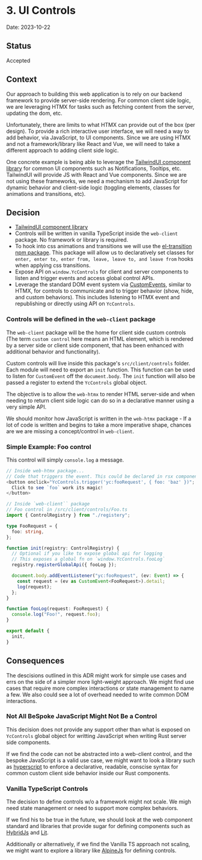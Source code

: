 # 3. UI Controls

Date: 2023-10-22

## Status

Accepted

## Context

Our approach to building this web application is to rely on our backend framework to provide server-side rendering.
For common client side logic, we are leveraging HTMX for tasks such as fetching content from the server, updating the dom, etc.

Unfortunately, there are limits to what HTMX can provide out of the box (per design). To provide a rich interactive user interface, we will need a way to add behavior, via JavaScript, to UI components. Since we are using HTMX and not a framework/library like React and Vue, we will need to take a different approach to adding client side logic.

One concrete example is being able to leverage the [TailwindUI component library](https://tailwindui.com/) for common UI components such as Notifications, Tooltips, etc. TailwindUI will provide JS with React and Vue components. Since we are not using these frameworks, we need a mechanism to add JavaScript for dynamic behavior and client-side logic (toggling elements, classes for animations and transitions, etc).

## Decision

* [TailwindUI component library](https://tailwindui.com/)
* Controls will be written in vanilla TypeScript inside the `web-client` package. No framework or library is required.
* To hook into css animations and transitions we will use the [el-transition npm package](https://www.npmjs.com/package/el-transition). This package will allow us to declaratively set classes for `enter, enter to, enter from, leave, leave to, and leave from` hooks when applying css transitions.
* Expose API on `window.YcControls` for client and server components to listen and trigger events and access global control APIs.
* Leverage the standard DOM event system via [CustomEvents](https://developer.mozilla.org/en-US/docs/Web/API/CustomEvent), similar to HTMX, for controls to communicate and to trigger behavior (show, hide, and custom behaviors). This includes listening to HTMX event and republishing or directly using API on `YcControls`.

### Controls will be defined in the `web-client` package 
The `web-client` package will be the home for client side custom controls (The term `custom control` here means an HTML element, which is rendered by a server side or client side component, that has been enhanced with additional behavior and functionality).

Custom controls will live inside this package's `src/client/controls` folder. 
Each module will need to export an `init` function. 
This function can be used to listen for `CustomEvent` off the `document.body`.
The `init` function will also be passed a register to extend the `YcControls` global object.

The objective is to allow the `web-htmx` to render HTML server-side and when needing to return client side logic can do so in a declarative manner using a very simple API.

We should monitor how JavaScript is written in the `web-htmx` package - If a lot of code is written and begins to take a more imperative shape, chances are we are missing a concept/control in `web-client`.

### Simple Example: Foo control

This control will simply `console.log` a message.

```typescript
// Inside web-htmx package...
// Code that triggers the event. This could be declared in rsx component in Rust.
<button onclick="YcControls.trigger('yc:fooRequest', { foo: 'baz' })";
  Click to see `foo` work its magic!
</button>

// Inside `web-client`` package
// Foo control in /src/client/controls/Foo.ts
import { ControlRegistry } from "./registery";

type FooRequest = {
  foo: string,
};

function init(registry: ControlRegistry) {
  // Optional if you like to expose global api for logging 
  // This exposes a global fn on `window.YcControls.fooLog`
  registry.registerGlobalApi({ fooLog });

  document.body.addEventListener("yc:fooRequest", (ev: Event) => {
    const request = (ev as CustomEvent<FooRequest>).detail;
    log(request);
  };
}

function fooLog(request: FooRequest) {
  console.log("Foo!", request.foo);
}

export default {
  init,
}
```

## Consequences

The descisions outlined in this ADR might work for simple use cases and errs on the side of a simpler more light-weight approach. We might find use cases that require more complex interactions or state management to name a few. We also could see a lot of overhead needed to write common DOM interactions.

### Not All BeSpoke JavaScript Might Not Be a Control
This decision does not provide any support other than what is exposed on `YcControls` global object for writting JavaScript when writing Rust server side components. 

If we find the code can not be abstracted into a web-client control, and the bespoke JavaScript is a valid use case, we might want to look a library such as [hyperscript](https://hyperscript.org/) to enforce a declarative, readable, conscise syntax for common custom client side behavior inside our Rust components.

### Vanilla TypeScript Controls
The decision to define controls w/o a framework might not scale. We migh need state management or need to support more complex behaviors.

If we find his to be true in the future, we should look at the web component standard and libraries that provide sugar for defining components such as [HybridJs](https://hybrids.js.org/#/) and [Lit](https://lit.dev/).

Additionally or alternatively, if we find the Vanilla TS approach not scaling, we might want to explore a library like [AlpineJs](https://alpinejs.dev/) for defining controls.
